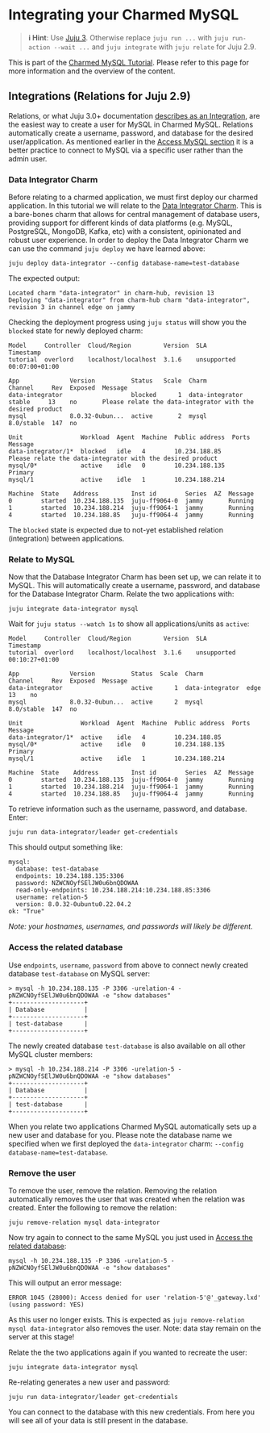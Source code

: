 # Integrating your Charmed MySQL
> **:information_source: Hint**: Use [Juju 3](/t/5064). Otherwise replace `juju run ...` with `juju run-action --wait ...` and `juju integrate` with `juju relate` for Juju 2.9.

This is part of the [Charmed MySQL Tutorial](/t/9922). Please refer to this page for more information and the overview of the content.

## Integrations (Relations for Juju 2.9)
Relations, or what Juju 3.0+ documentation [describes as an Integration](https://juju.is/docs/sdk/integration), are the easiest way to create a user for MySQL in Charmed MySQL. Relations automatically create a username, password, and database for the desired user/application. As mentioned earlier in the [Access MySQL section](#access-mysql) it is a better practice to connect to MySQL via a specific user rather than the admin user.

### Data Integrator Charm
Before relating to a charmed application, we must first deploy our charmed application. In this tutorial we will relate to the [Data Integrator Charm](https://charmhub.io/data-integrator). This is a bare-bones charm that allows for central management of database users, providing support for different kinds of data platforms (e.g. MySQL, PostgreSQL, MongoDB, Kafka, etc) with a consistent, opinionated and robust user experience. In order to deploy the Data Integrator Charm we can use the command `juju deploy` we have learned above:

```shell
juju deploy data-integrator --config database-name=test-database
```
The expected output:
```shell
Located charm "data-integrator" in charm-hub, revision 13
Deploying "data-integrator" from charm-hub charm "data-integrator", revision 3 in channel edge on jammy
```

Checking the deployment progress using `juju status` will show you the `blocked` state for newly deployed charm:
```shell
Model     Controller  Cloud/Region         Version  SLA          Timestamp
tutorial  overlord    localhost/localhost  3.1.6    unsupported  00:07:00+01:00

App              Version          Status   Scale  Charm            Channel     Rev  Exposed  Message
data-integrator                   blocked      1  data-integrator  stable     13    no       Please relate the data-integrator with the desired product
mysql            8.0.32-0ubun...  active       2  mysql            8.0/stable  147  no

Unit                Workload  Agent  Machine  Public address  Ports  Message
data-integrator/1*  blocked   idle   4        10.234.188.85          Please relate the data-integrator with the desired product
mysql/0*            active    idle   0        10.234.188.135         Primary
mysql/1             active    idle   1        10.234.188.214

Machine  State    Address         Inst id        Series  AZ  Message
0        started  10.234.188.135  juju-ff9064-0  jammy       Running
1        started  10.234.188.214  juju-ff9064-1  jammy       Running
4        started  10.234.188.85   juju-ff9064-4  jammy       Running
```
The `blocked` state is expected due to not-yet established relation (integration) between applications.

### Relate to MySQL
Now that the Database Integrator Charm has been set up, we can relate it to MySQL. This will automatically create a username, password, and database for the Database Integrator Charm. Relate the two applications with:
```shell
juju integrate data-integrator mysql
```
Wait for `juju status --watch 1s` to show all applications/units as `active`:
```shell
Model     Controller  Cloud/Region         Version  SLA          Timestamp
tutorial  overlord    localhost/localhost  3.1.6    unsupported  00:10:27+01:00

App              Version          Status  Scale  Charm            Channel     Rev  Exposed  Message
data-integrator                   active      1  data-integrator  edge       13    no
mysql            8.0.32-0ubun...  active      2  mysql            8.0/stable  147  no

Unit                Workload  Agent  Machine  Public address  Ports  Message
data-integrator/1*  active    idle   4        10.234.188.85
mysql/0*            active    idle   0        10.234.188.135         Primary
mysql/1             active    idle   1        10.234.188.214

Machine  State    Address         Inst id        Series  AZ  Message
0        started  10.234.188.135  juju-ff9064-0  jammy       Running
1        started  10.234.188.214  juju-ff9064-1  jammy       Running
4        started  10.234.188.85   juju-ff9064-4  jammy       Running
```

To retrieve information such as the username, password, and database. Enter:
```shell
juju run data-integrator/leader get-credentials
```
This should output something like:
```shell
mysql:
  database: test-database
  endpoints: 10.234.188.135:3306
  password: NZWCNOyfSElJW0u6bnQDOWAA
  read-only-endpoints: 10.234.188.214:10.234.188.85:3306
  username: relation-5
  version: 8.0.32-0ubuntu0.22.04.2
ok: "True"
```
*Note: your hostnames, usernames, and passwords will likely be different.*

### Access the related database
Use `endpoints`, `username`, `password` from above to connect newly created database `test-database` on MySQL server:
```shell
> mysql -h 10.234.188.135 -P 3306 -urelation-4 -pNZWCNOyfSElJW0u6bnQDOWAA -e "show databases"
+--------------------+
| Database           |
+--------------------+
| test-database      |
+--------------------+
```

The newly created database `test-database` is also available on all other MySQL cluster members:
```shell
> mysql -h 10.234.188.214 -P 3306 -urelation-5 -pNZWCNOyfSElJW0u6bnQDOWAA -e "show databases"
+--------------------+
| Database           |
+--------------------+
| test-database      |
+--------------------+
```

When you relate two applications Charmed MySQL automatically sets up a new user and database for you.
Please note the database name we specified when we first deployed the `data-integrator` charm: `--config database-name=test-database`.

### Remove the user
To remove the user, remove the relation. Removing the relation automatically removes the user that was created when the relation was created. Enter the following to remove the relation:
```shell
juju remove-relation mysql data-integrator
```

Now try again to connect to the same MySQL you just used in [Access the related database](#access-the-related-database):
```shell
mysql -h 10.234.188.135 -P 3306 -urelation-5 -pNZWCNOyfSElJW0u6bnQDOWAA -e "show databases"
```

This will output an error message:
```shell
ERROR 1045 (28000): Access denied for user 'relation-5'@'_gateway.lxd' (using password: YES)
```
As this user no longer exists. This is expected as `juju remove-relation mysql data-integrator` also removes the user.
Note: data stay remain on the server at this stage!

Relate the the two applications again if you wanted to recreate the user:
```shell
juju integrate data-integrator mysql
```
Re-relating generates a new user and password:
```shell
juju run data-integrator/leader get-credentials
```
You can connect to the database with this new credentials.
From here you will see all of your data is still present in the database.